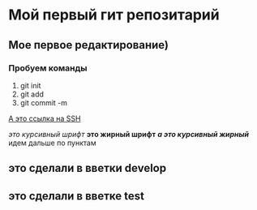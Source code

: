# Мой первый гит репозитарий
## Мое первое редактирование)
### Пробуем команды
1. git init
2. git add
3. git commit -m

[А это ссылка на SSH]( https://docs.github.com/en/github/authenticating-to-github/connecting-to-github-with-ssh "Очень полезная ссылка")

*это курсивный шрифт*
**это жирный шрифт**
***а это курсивный жирный***
идем дальше по пунктам
## это сделали в вветки develop
## это сделали в вветке test
